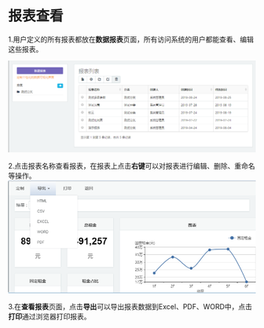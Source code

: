 # 报表查看

1.用户定义的所有报表都放在**数据报表**页面，所有访问系统的用户都能查看、编辑这些报表。

![](/assets/importn35.png)

2.点击报表名称查看报表，在报表上点击**右键**可以对报表进行编辑、删除、重命名等操作。![](/assets/import784.png)

3.在**查看报表**页面，点击**导出**可以导出报表数据到Excel、PDF、WORD中，点击**打印**通过浏览器打印报表。

